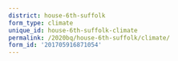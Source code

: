 ```yaml
---
district: house-6th-suffolk
form_type: climate
unique_id: house-6th-suffolk-climate
permalink: /2020bq/house-6th-suffolk/climate/
form_id: '201705916871054'
---
```

